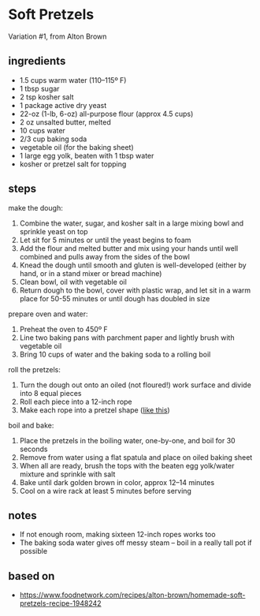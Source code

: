 # Soft Pretzels
Variation #1, from Alton Brown  

## ingredients
* 1.5 cups warm water (110–115º F)  
* 1 tbsp sugar  
* 2 tsp kosher salt  
* 1 package active dry yeast  
* 22-oz (1-lb, 6-oz) all-purpose flour (approx 4.5 cups)  
* 2 oz unsalted butter, melted  
* 10 cups water  
* 2/3 cup baking soda  
* vegetable oil (for the baking sheet)  
* 1 large egg yolk, beaten with 1 tbsp water  
* kosher or pretzel salt for topping  

## steps

make the dough:  
1. Combine the water, sugar, and kosher salt in a large mixing bowl and sprinkle yeast on top  
2. Let sit for 5 minutes or until the yeast begins to foam  
3. Add the flour and melted butter and mix using your hands until well combined and pulls away from the sides of the bowl  
4. Knead the dough until smooth and gluten is well-developed (either by hand, or in a stand mixer or bread machine)  
5. Clean bowl, oil with vegetable oil  
6. Return dough to the bowl, cover with plastic wrap, and let sit in a warm place for 50-55 minutes or until dough has doubled in size  

prepare oven and water:  
1. Preheat the oven to 450º F  
2. Line two baking pans with parchment paper and lightly brush with vegetable oil  
3. Bring 10 cups of water and the baking soda to a rolling boil  

roll the pretzels:  
1. Turn the dough out onto an oiled (not floured!) work surface and divide into 8 equal pieces  
2. Roll each piece into a 12-inch rope  
3. Make each rope into a pretzel shape ([like this](images/pretzel-shape.jpg))  

boil and bake:  
1. Place the pretzels in the boiling water, one-by-one, and boil for 30 seconds  
2. Remove from water using a flat spatula and place on oiled baking sheet  
3. When all are ready, brush the tops with the beaten egg yolk/water mixture and sprinkle with salt  
4. Bake until dark golden brown in color, approx 12–14 minutes  
5. Cool on a wire rack at least 5 minutes before serving  

## notes  
* If not enough room, making sixteen 12-inch ropes works too  
* The baking soda water gives off messy steam – boil in a really tall pot if possible  

## based on
* https://www.foodnetwork.com/recipes/alton-brown/homemade-soft-pretzels-recipe-1948242  

